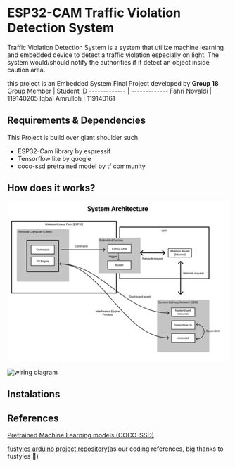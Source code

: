# ESP32-CAM Traffic Violation Detection System
Traffic Violation Detection System is a system that utilize machine learning and embedded device to detect a traffic violation especially on light. The system would/should notify the authorities if it detect an object inside caution area.


this project is an Embedded System Final Project developed by **Group 18**
Group Member | Student ID
------------- | -------------
Fahri Novaldi  | 119140205
Iqbal Amrulloh | 119140161

## Requirements & Dependencies
This Project is build over giant shoulder such
* ESP32-Cam library by espressif
* Tensorflow lite by google
* coco-ssd pretrained model by tf community
## How does it works?
![Architecure System](https://raw.githubusercontent.com/gremlinflat/ESP32-CAM---Smart-Traffic-Violation-System/master/%5Breadme%5D/System%20Architecture.png)

![wiring diagram]()
## Instalations

## References
[Pretrained Machine Learning models (COCO-SSD)](https://github.com/tensorflow/tfjs-models)

[fustyles arduino project repository](https://github.com/fustyles/Arduino)(as our coding references, big thanks to fustyles 🤩)

